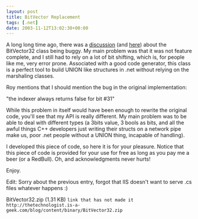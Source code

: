 ```yaml
---
layout: post
title: BitVector Replacement
tags: [.net]
date: 2003-11-12T13:02:30+00:00
---
```


A long long time ago, there was a [discussion](http://www.aspzone.com/posts/179.aspx)  (and [here](http://dotnetjunkies.com/weblog/sudhakar/posts/559.aspx)) about the BitVector32 class being buggy. My main problem was that it was not feature complete, and I still had to rely on a lot of bit shifting, which is, for people like me, very error prone. Associated with a good code generator, this class is a perfect tool to build UNION like structures in .net without relying on the marshaling classes.

Roy mentions that I should mention the bug in the original implementation:

"the indexer always returns false for bit #31"

While this problem in itself would have been enough to rewrite the original code, you'll see that my API is really different. My main problem was to be able to deal with different types (a 3bits value, 3 bools as bits, and all the awful things C++ developers just writing their structs on a network pipe make us, poor .net people without a UNION thing, incapable of handling).

I developed this piece of code, so here it is for your pleasure. Notice that this piece of code is provided for your use for free as long as you pay me a beer (or a RedBull). Oh, and acknowledgments never hurts!

Enjoy.

Edit: Sorry about the previous entry, forgot that IIS doesn't want to serve .cs files whatever happens :)

BitVector32.zip (1.31 KB)
`link that has not made it http://thetechnologist.is-a-geek.com/blog/content/binary/BitVector32.zip`
